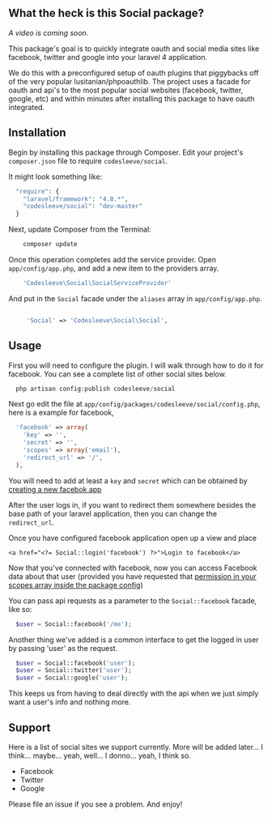 ## What the heck is this Social package?

*_A video is coming soon._*

This package's goal is to quickly integrate oauth and social media sites like facebook, twitter and google into your laravel 4 application.

We do this with a preconfigured setup of oauth plugins that piggybacks off of the very popular lusitanian/phpoauthlib. The project uses a facade for oauth and api's to the most popular social websites (facebook, twitter, google, etc) and within minutes after installing this package to have oauth integrated.

## Installation

Begin by installing this package through Composer. Edit your project's `composer.json` file to require `codesleeve/social`.

It might look something like:

```php
  "require": {
    "laravel/framework": "4.0.*",
  	"codesleeve/social": "dev-master"
  }
```

Next, update Composer from the Terminal:

```php
    composer update
```

Once this operation completes add the service provider. Open `app/config/app.php`, and add a new item to the providers array.

```php
    'Codesleeve\Social\SocialServiceProvider'
```

And put in the `Social` facade under the `aliases` array in `app/config/app.php`.

```php

     'Social' => 'Codesleeve\Social\Social',
```

## Usage

First you will need to configure the plugin. I will walk through how to do it for facebook. You can see a complete list of other social sites below.

```php
  php artisan config:publish codesleeve/social
```

Next go edit the file at `app/config/packages/codesleeve/social/config.php`, here is a example for facebook,

```php
  'facebook' => array(
  	'key' => '',
  	'secret' => '',
  	'scopes' => array('email'),
  	'redirect_url' => '/',
  ),
```

You will need to add at least a `key` and `secret` which can be obtained by [creating a new facebok app][dev_facebook]

After the user logs in, if you want to redirect them somewhere besides the base path of your laravel application, then you can change the `redirect_url`.

Once you have configured facebook application open up a view and place

    <a href="<?= Social::login('facebook') ?>">Login to facebook</a>

Now that you've connected with facebook, now you can access Facebook data about that user (provided you have requested that [permission in your scopes array inside the package config](https://developers.facebook.com/docs/reference/login/#permissions)) 

You can pass api requests as a parameter to the `Social::facebook` facade, like so:

```php
  $user = Social::facebook('/me');
```

Another thing we've added is a common interface to get the logged in user by passing 'user' as the request.

```php
  $user = Social::facebook('user');
  $user = Social::twitter('user');
  $user = Social::google('user');
```

This keeps us from having to deal directly with the api when we just simply want a user's info and nothing more.
  
## Support

Here is a list of social sites we support currently. More will be added later... I think... maybe... yeah, well... I donno... yeah, I think so.

  - Facebook
  - Twitter
  - Google

Please file an issue if you see a problem. And enjoy!


[dev_facebook]: https://developers.facebook.com/apps  "Create an app on facebook developers site"
